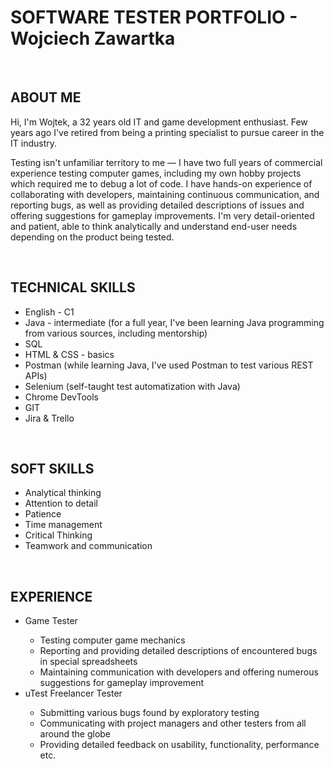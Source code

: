 <h1 align="left">SOFTWARE TESTER PORTFOLIO - Wojciech Zawartka</h1>
<br>
<h2>ABOUT ME</h2>
<p>Hi, I'm Wojtek, a 32 years old IT and game development enthusiast. Few years ago I've retired from being a printing specialist to pursue career in the IT industry.</p>
<p>Testing isn't unfamiliar territory to me — I have two full years of commercial experience testing computer games, including my own hobby projects which required me to debug a lot of code. I have hands-on experience of collaborating with developers, maintaining continuous communication, and reporting bugs, as well as providing detailed descriptions of issues and offering suggestions for gameplay improvements. I'm very detail-oriented and patient, able to think analytically and understand end-user needs depending on the product being tested.</p>
<br>
<h2>TECHNICAL SKILLS</h2>
<ul>
  <li>English - C1</li>
  <li>Java - intermediate (for a full year, I've been learning Java programming from various sources, including mentorship)</li>
  <li>SQL</li>
  <li>HTML & CSS - basics</li>
  <li>Postman (while learning Java, I've used Postman to test various REST APIs)</li>
  <li>Selenium (self-taught test automatization with Java)</li>
  <li>Chrome DevTools</li>
  <li>GIT</li>
  <li>Jira & Trello</li>
</ul>
<br>
<h2>SOFT SKILLS</h2>
<ul>
  <li>Analytical thinking</li>
  <li>Attention to detail</li>
  <li>Patience</li>
  <li>Time management</li>
  <li>Critical Thinking</li>
  <li>Teamwork and communication</li>
</ul>
<br>
<h2>EXPERIENCE</h2>
<ul>
  <li>Game Tester</li>
    <ul>
      <li>Testing computer game mechanics</li>
      <li>Reporting and providing detailed descriptions of encountered bugs in special spreadsheets</li>
      <li>Maintaining communication with developers and offering numerous suggestions for gameplay improvement</li>
    </ul>
  <li>uTest Freelancer Tester</li>
  <ul>
      <li>Submitting various bugs found by exploratory testing</li>
      <li>Communicating with project managers and other testers from all around the globe</li>
      <li>Providing detailed feedback on usability, functionality, performance etc.</li>
    </ul>
</ul>
